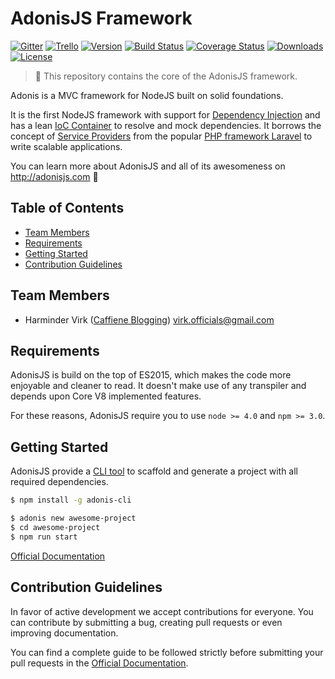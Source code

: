 # AdonisJS Framework

[![Gitter](https://img.shields.io/badge/+%20GITTER-JOIN%20CHAT%20%E2%86%92-1DCE73.svg?style=flat-square)](https://gitter.im/adonisjs/adonis-framework)
[![Trello](https://img.shields.io/badge/TRELLO-%E2%86%92-89609E.svg?style=flat-square)](https://trello.com/b/yzpqCgdl/adonis-for-humans)
[![Version](https://img.shields.io/npm/v/adonis-framework.svg?style=flat-square)](https://www.npmjs.com/package/adonis-framework)
[![Build Status](https://img.shields.io/travis/adonisjs/adonis-framework/master.svg?style=flat-square)](https://travis-ci.org/adonisjs/adonis-framework)
[![Coverage Status](https://img.shields.io/coveralls/adonisjs/adonis-framework/master.svg?style=flat-square)](https://coveralls.io/github/adonisjs/adonis-framework?branch=master)
[![Downloads](https://img.shields.io/npm/dt/adonis-framework.svg?style=flat-square)](https://www.npmjs.com/package/adonis-framework)
[![License](https://img.shields.io/npm/l/adonis-framework.svg?style=flat-square)](https://opensource.org/licenses/MIT)

> :pray: This repository contains the core of the AdonisJS framework.

Adonis is a MVC framework for NodeJS built on solid foundations.

It is the first NodeJS framework with support for [Dependency Injection](http://adonisjs.com/docs/2.0/dependency-injection) and has a lean [IoC Container](http://adonisjs.com/docs/2.0/ioc-container) to resolve and mock dependencies. It borrows the concept of [Service Providers](http://adonisjs.com/docs/2.0/service-providers) from the popular [PHP framework Laravel](https://laravel.com) to write scalable applications.

You can learn more about AdonisJS and all of its awesomeness on http://adonisjs.com :evergreen_tree:

## Table of Contents

* [Team Members](#team-members)
* [Requirements](#requirements)
* [Getting Started](#getting-started)
* [Contribution Guidelines](#contribution-guidelines)

## <a name="team-members"></a>Team Members

* Harminder Virk ([Caffiene Blogging](http://amanvirk.me/)) <virk.officials@gmail.com>

## <a name="requirements"></a>Requirements

AdonisJS is build on the top of ES2015, which makes the code more enjoyable and cleaner to read. It doesn't make use of any transpiler and depends upon Core V8 implemented features.

For these reasons, AdonisJS require you to use `node >= 4.0` and `npm >= 3.0`.

## <a name="getting-started"></a>Getting Started

AdonisJS provide a [CLI tool](https://github.com/AdonisJs/adonis-cli) to scaffold and generate a project with all required dependencies.

```bash
$ npm install -g adonis-cli
```

```bash
$ adonis new awesome-project
$ cd awesome-project
$ npm run start
```

[Official Documentation](http://adonisjs.com/docs/2.0/installation)

## <a name="contribution-guidelines"></a>Contribution Guidelines

In favor of active development we accept contributions for everyone. You can contribute by submitting a bug, creating pull requests or even improving documentation.

You can find a complete guide to be followed strictly before submitting your pull requests in the [Official Documentation](http://adonisjs.com/docs/community).
